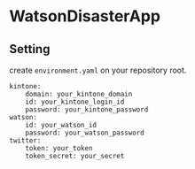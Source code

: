 # WatsonDisasterApp


## Setting

create `environment.yaml` on your repository root.

```
kintone:
    domain: your_kintone_domain
    id: your_kintone_login_id
    password: your_kintone_password
watson:
    id: your_watson_id
    password: your_watson_password
twitter:
    token: your_token
    token_secret: your_secret
```